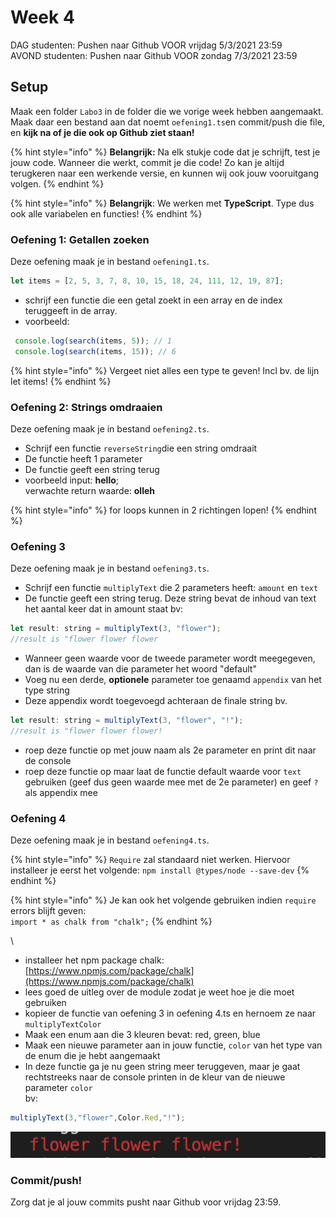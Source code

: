 # Week 4

DAG studenten: Pushen naar Github VOOR vrijdag 5/3/2021 23:59\
AVOND studenten: Pushen naar Github VOOR zondag 7/3/2021 23:59

## Setup

Maak een folder `Labo3` in de folder die we vorige week hebben aangemaakt. Maak daar een bestand aan dat noemt `oefening1.ts`en commit/push die file, en **kijk na of je die ook op Github ziet staan!**

{% hint style="info" %}
**Belangrijk:** Na elk stukje code dat je schrijft, test je jouw code. Wanneer die werkt, commit je die code! Zo kan je altijd terugkeren naar een werkende versie, en kunnen wij ook jouw vooruitgang volgen.
{% endhint %}

{% hint style="info" %}
**Belangrijk**: We werken met **TypeScript**. Type dus ook alle variabelen en functies!
{% endhint %}

### Oefening 1: Getallen zoeken

Deze oefening maak je in bestand `oefening1.ts`.&#x20;

```javascript
let items = [2, 5, 3, 7, 8, 10, 15, 18, 24, 111, 12, 19, 87];
```

* schrijf een functie die een getal zoekt in een array en de index teruggeeft in de array.
* voorbeeld:

```javascript
 console.log(search(items, 5)); // 1 
 console.log(search(items, 15)); // 6
```

{% hint style="info" %}
Vergeet niet alles een type te geven! Incl bv. de lijn let items!
{% endhint %}

### Oefening 2: Strings omdraaien

Deze oefening maak je in bestand `oefening2.ts`.&#x20;

* Schrijf een functie `reverseString`die een string omdraait
* De functie heeft 1 parameter
* De functie geeft een string terug
* voorbeeld input:  **hello**;\
  verwachte return waarde: **olleh**

{% hint style="info" %}
for loops kunnen in 2 richtingen lopen!
{% endhint %}

### Oefening 3

Deze oefening maak je in bestand `oefening3.ts`.&#x20;

* Schrijf een functie `multiplyText` die 2 parameters heeft: `amount` en `text`
* De functie geeft een string terug. Deze string bevat de inhoud van text het aantal keer dat in amount staat bv:

```javascript
let result: string = multiplyText(3, "flower");
//result is "flower flower flower
```

* Wanneer geen waarde voor de tweede parameter wordt meegegeven, dan is de waarde van die parameter het woord "default"
* Voeg nu een derde, **optionele** parameter toe genaamd `appendix` van het type string
* Deze appendix wordt toegevoegd achteraan de finale string bv.

```javascript
let result: string = multiplyText(3, "flower", "!");
//result is "flower flower flower!
```

* roep deze functie op met jouw naam als 2e parameter en print dit naar de console
* roep deze functie op maar laat de functie default waarde voor `text` gebruiken (geef dus geen waarde mee met de 2e parameter) en geef `?` als appendix mee

### Oefening 4

Deze oefening maak je in bestand `oefening4.ts`.&#x20;

{% hint style="info" %}
`Require` zal standaard niet werken. Hiervoor installeer je eerst het volgende: `npm install @types/node --save-dev`
{% endhint %}

{% hint style="info" %}
Je kan ook het volgende gebruiken indien `require` errors blijft geven:\
`import * as chalk from "chalk";`
{% endhint %}



\


* installeer het npm package chalk: [https://www.npmjs.com/package/chalk](https://www.npmjs.com/package/chalk)
* lees goed de uitleg over de module zodat je weet hoe je die moet gebruiken
* kopieer de functie van oefening 3 in oefening 4.ts en hernoem ze naar `multiplyTextColor`
* Maak een enum aan die 3 kleuren bevat: red, green, blue
* Maak een nieuwe parameter aan in jouw functie, `color` van het type van de enum die je hebt aangemaakt
* In deze functie ga je nu geen string meer teruggeven, maar je gaat rechtstreeks naar de console printen in de kleur van de nieuwe parameter `color` \
  bv:

```typescript
multiplyText(3,"flower",Color.Red,"!");
```

![](<../.gitbook/assets/image (3).png>)

### Commit/push!

Zorg dat je al jouw commits pusht naar Github voor vrijdag 23:59.
